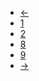 <ul class="nav-pagination">
	<!-- ideally, you'd use an icon font for the arrows -->
	<li class="nav-pageitem">
		<a rel="prev" class="nav-prev" href="#">&larr;</a>
	</li>
	<li class="nav-pageitem">
		<a href="#">1</a>
	</li>
	<li class="nav-pageitem selected">
		<a href="#">2</a>
	</li>
	<!-- snip -->
	<li class="nav-pageitem">
		<a href="#">8</a>
	</li>
	<li class="nav-pageitem">
		<a href="#">9</a>
	</li>
	<li class="nav-pageitem">
		<a rel="next" class="nav-next" href="#">&rarr;</a>
	</li>
</ul>
